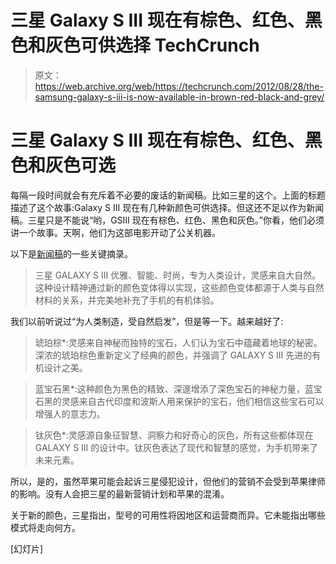 # 三星 Galaxy S III 现在有棕色、红色、黑色和灰色可供选择 TechCrunch

> 原文：<https://web.archive.org/web/https://techcrunch.com/2012/08/28/the-samsung-galaxy-s-iii-is-now-available-in-brown-red-black-and-grey/>

# 三星 Galaxy S III 现在有棕色、红色、黑色和灰色可选

每隔一段时间就会有充斥着不必要的废话的新闻稿。比如三星的这个。上面的标题描述了这个故事:Galaxy S III 现在有几种新颜色可供选择。但这还不足以作为新闻稿。三星只是不能说“哟，GSIII 现在有棕色、红色、黑色和灰色。”你看，他们必须讲一个故事。天啊，他们为这部电影开动了公关机器。

以下是[新闻稿](https://web.archive.org/web/20221007142009/http://global.samsungtomorrow.com/?p=17786)的一些关键摘录。

> 三星 GALAXY S III 优雅、智能、时尚，专为人类设计，灵感来自大自然。这种设计精神通过新的颜色变体得以实现，这些颜色变体都源于人类与自然材料的关系，并完美地补充了手机的有机体验。

我们以前听说过“为人类制造，受自然启发”，但是等一下。越来越好了:

> 琥珀棕*:灵感来自神秘而独特的宝石，人们认为宝石中蕴藏着地球的秘密。深浓的琥珀棕色重新定义了经典的颜色，并强调了 GALAXY S III 先进的有机设计之美。

> 蓝宝石黑*:这种颜色为黑色的精致、深邃增添了深色宝石的神秘力量，蓝宝石黑的灵感来自古代印度和波斯人用来保护的宝石，他们相信这些宝石可以增强人的意志力。

> 钛灰色*:灵感源自象征智慧、洞察力和好奇心的灰色，所有这些都体现在 GALAXY S III 的设计中。钛灰色表达了现代和智慧的感觉，为手机带来了未来元素。

所以，是的，虽然苹果可能会起诉三星侵犯设计，但他们的营销不会受到苹果律师的影响。没有人会把三星的最新营销计划和苹果的混淆。

关于新的颜色，三星指出，型号的可用性将因地区和运营商而异。它未能指出哪些模式将走向何方。

[幻灯片]